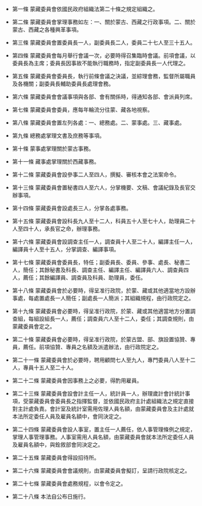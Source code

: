 * 第一條 蒙藏委員會依國民政府組織法第二十條之規定組織之。

* 第二條 蒙藏委員會掌理事務如左：一、關於蒙古、西藏之行政事項。二、關於蒙古、西藏之各種興革事項。

* 第三條 蒙藏委員會置委員長一人，副委員長二人，委員二十七人至三十五人。

* 第四條 蒙藏委員會每月舉行會議一次，必要時得召集臨時會議。前項會議，以委員長為主席；委員長因事故不能執行職務時，指定副委員長一人代理之。

* 第五條 蒙藏委員會委員長，執行前條會議之決議，並綜理會務，監督所屬職員及各機關；副委員長輔助委員長處理會務。

* 第六條 蒙藏委員會會議事項與各部、會有關係時，得通知各部、會派員列席。

* 第七條 蒙藏委員會委員，應每年輪流分往蒙、藏各地視察。

* 第八條 蒙藏委員會置左列各處：一、總務處。二、蒙事處。三、藏事處。

* 第九條 總務處掌理文書及庶務等事項。

* 第十條 蒙事處掌理關於蒙古事務。

* 第十一條 藏事處掌理關於西藏事務。

* 第十二條 蒙藏委員會設參事二人至四人，撰擬、審核本會之法案命令。

* 第十三條 蒙藏委員會置秘書四人至六人，分掌機要、文稿、會議紀錄及長官交辦事項。

* 第十四條 蒙藏委員會設處長三人，分掌各處事務。

* 第十五條 蒙藏委員會設科長九人至十二人，科員五十人至七十人，助理員二十人至四十人，承長官之命，辦理事務。

* 第十六條 蒙藏委員會設調查主任一人，調查員十人至二十人，編譯主任一人，編譯員十人至十五人，分掌調查、編譯事項。

* 第十七條 蒙藏委員會委員長，特任；副委員長、委員、參事、處長、秘書二人，簡任；其餘秘書及科長、調查主任、編譯主任、編譯員六人、調查員四人，薦任；其餘編譯員、調查員及科員、助理員，委任。

* 第十八條 蒙藏委員會於必要時，得呈准行政院，於蒙、藏或其他適當地方設辦事處，每處置處長一人簡任；副處長一人簡派；其組織規程，由行政院定之。

* 第十九條 蒙藏委員會必要時，得呈准行政院，於蒙、藏或其他適當地方分置調查組，每組設組長一人，薦任；調查員六人至十二人，委任；其調查規則，由蒙藏委員會定之。

* 第二十條 蒙藏委員會必要時，得呈准行政院，於蒙古盟、部、旗設置協贊、專員，薦任。前項協贊、專員之名額及派遣辦法，由行政院定之。

* 第二十一條 蒙藏委員會於必要時，聘用顧問七人至九人，專門委員八人至十二人，專員十五人至二十人。

* 第二十二條 蒙藏委員會因事務上之必要，得酌用雇員。

* 第二十三條 蒙藏委員會設會計主任一人，統計員一人，辦理歲計會計統計事項，受蒙藏委員會委員長之指揮監督，並依國民政府主計處組織法之規定直接對主計處負責。會計室及統計室需用佐理人員名額，由蒙藏委員會及主計處就本法所定委任人員及雇員名額中，會同決定之。

* 第二十四條 蒙藏委員會設人事室，置主任一人薦任，依人事管理條例之規定，掌理人事管理事務。人事室需用人員名額，由蒙藏委員會就本法所定委任人員及雇員名額中，與銓敘部會同決定之。

* 第二十五條 蒙藏委員會得設招待所。

* 第二十六條 蒙藏委員會會議規則，由蒙藏委員會擬訂，呈請行政院核定之。

* 第二十七條 蒙藏委員會處務規程，以會令定之。

* 第二十八條 本法自公布日施行。

